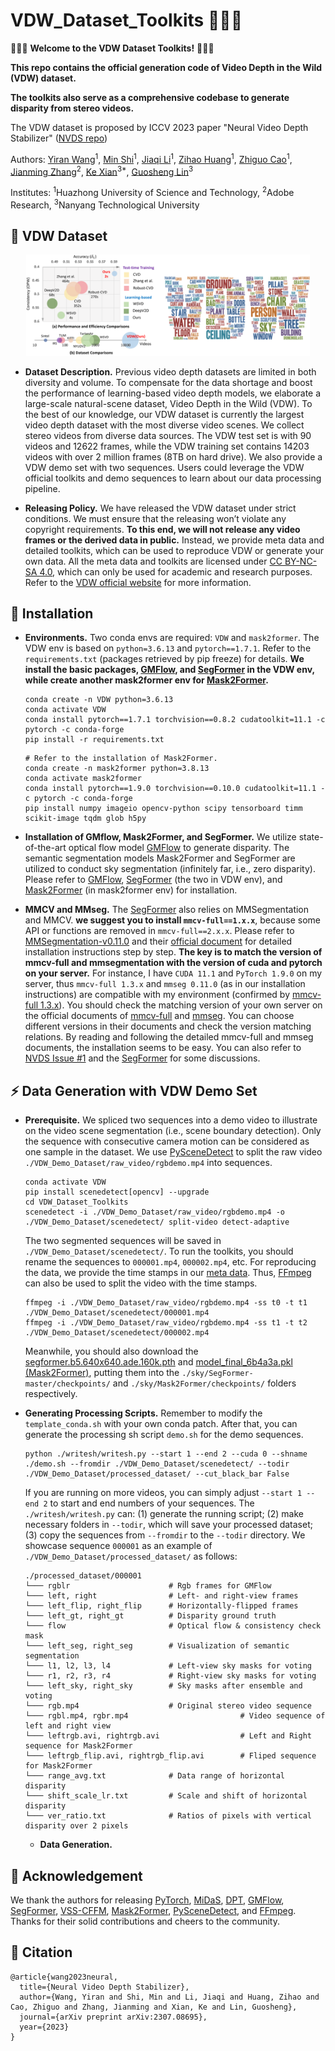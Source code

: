 # VDW_Dataset_Toolkits 🚀🚀🚀

🎉🎉🎉 **Welcome to the VDW Dataset Toolkits!** 🎉🎉🎉  

**This repo contains the official generation code of Video Depth in the Wild (VDW) dataset.**

**The toolkits also serve as a comprehensive codebase to generate disparity from stereo videos.**

The VDW dataset is proposed by ICCV 2023 paper "Neural Video Depth Stabilizer" ([NVDS repo](https://github.com/RaymondWang987/NVDS))

Authors: [Yiran Wang](https://scholar.google.com.hk/citations?hl=zh-CN&user=p_RnaI8AAAAJ)<sup>1</sup>,
[Min Shi](https://www.semanticscholar.org/author/Min-Shi/1516268415)<sup>1</sup>,
[Jiaqi Li](https://scholar.google.com/citations?hl=zh-CN&user=i-2ghuYAAAAJ)<sup>1</sup>,
[Zihao Huang](https://orcid.org/0000-0002-8804-191X)<sup>1</sup>,
[Zhiguo Cao](http://english.aia.hust.edu.cn/info/1085/1528.htm)<sup>1</sup>,
[Jianming Zhang](https://jimmie33.github.io/)<sup>2</sup>,
[Ke Xian](https://sites.google.com/site/kexian1991/)<sup>3*</sup>, 
[Guosheng Lin](https://guosheng.github.io/)<sup>3</sup>


Institutes: <sup>1</sup>Huazhong University of Science and Technology, <sup>2</sup>Adobe Research, <sup>3</sup>Nanyang Technological University

## 🌼 VDW Dataset
<p align="center">
<img src="Assets/vdw1.png" width="90%">
</p>

+ **Dataset Description.** Previous video depth datasets are limited in both diversity and volume. To compensate for the data shortage and boost the performance of learning-based video depth models, we elaborate a large-scale natural-scene dataset, Video Depth in the Wild (VDW). To the best of our knowledge, our VDW dataset is currently the largest video depth dataset with the most diverse video scenes. We collect stereo videos from diverse data sources. The VDW test set is with 90 videos and 12622 frames, while the VDW training set contains 14203 videos with over 2 million frames (8TB on hard drive). We also provide a VDW demo set with two sequences. Users could leverage the VDW official toolkits and demo sequences to learn about our data processing pipeline.

 + **Releasing Policy.** We have released the VDW dataset under strict conditions. We must ensure that the releasing won’t violate any copyright requirements. **To this end, we will not release any video frames or the derived data in public.** Instead, we provide meta data and detailed toolkits, which can be used to reproduce VDW or generate your own data. All the meta data and toolkits are licensed under [CC BY-NC-SA 4.0](https://github.com/RaymondWang987/VDW_Dataset_Toolkits/blob/main/LICENSE), which can only be used for academic and research purposes. Refer to the [VDW official website](https://raymondwang987.github.io/VDW/) for more information.

## 🔨 Installation
+ **Environments.** Two conda envs are required: `VDW` and `mask2former`. The VDW env is based on `python=3.6.13` and `pytorch==1.7.1`. Refer to the `requirements.txt` (packages retrieved by pip freeze) for details. **We install the basic packages,  [GMFlow](https://github.com/haofeixu/gmflow), and [SegFormer](https://github.com/NVlabs/SegFormer) in the VDW env, while create another mask2former env for [Mask2Former](https://github.com/facebookresearch/Mask2Former).**
  ```
  conda create -n VDW python=3.6.13
  conda activate VDW
  conda install pytorch==1.7.1 torchvision==0.8.2 cudatoolkit=11.1 -c pytorch -c conda-forge
  pip install -r requirements.txt
  ```
  ```
  # Refer to the installation of Mask2Former.
  conda create -n mask2former python=3.8.13
  conda activate mask2former
  conda install pytorch==1.9.0 torchvision==0.10.0 cudatoolkit=11.1 -c pytorch -c conda-forge
  pip install numpy imageio opencv-python scipy tensorboard timm scikit-image tqdm glob h5py
  ```
+ **Installation of GMflow, Mask2Former, and SegFormer.** We utilize state-of-the-art optical flow model [GMFlow](https://arxiv.org/abs/2111.13680) to generate disparity. The semantic segmentation models Mask2Former and SegFormer are utilized to conduct sky segmentation (infinitely far, i.e., zero disparity). Please refer to [GMFlow](https://github.com/haofeixu/gmflow), [SegFormer](https://github.com/NVlabs/SegFormer) (the two in VDW env), and [Mask2Former](https://github.com/facebookresearch/Mask2Former) (in mask2former env) for installation. 

+ **MMCV and MMseg.** The [SegFormer](https://github.com/NVlabs/SegFormer) also relies on MMSegmentation and MMCV. **we suggest you to install `mmcv-full==1.x.x`**, because some API or functions are removed in `mmcv-full==2.x.x`. Please refer to [MMSegmentation-v0.11.0](https://github.com/open-mmlab/mmsegmentation/tree/v0.11.0) and their [official document](https://mmsegmentation.readthedocs.io/en/latest/get_started.html) for detailed installation instructions step by step. **The key is to match the version of mmcv-full and mmsegmentation with the version of cuda and pytorch on your server.** For instance, I have `CUDA 11.1` and `PyTorch 1.9.0` on my server, thus `mmcv-full 1.3.x` and `mmseg 0.11.0` (as in our installation instructions) are compatible with my environment (confirmed by [mmcv-full 1.3.x](https://mmcv.readthedocs.io/zh_CN/v1.3.13/get_started/installation.html)). You should check the matching version of your own server on the official documents of [mmcv-full](https://mmcv.readthedocs.io/en/latest/) and [mmseg](https://mmsegmentation.readthedocs.io/en/latest/). You can choose different versions in their documents and check the version matching relations. By reading and following the detailed mmcv-full and mmseg documents, the installation seems to be easy. You can also refer to [NVDS Issue #1](https://github.com/RaymondWang987/NVDS/issues/1) and the [SegFormer](https://github.com/NVlabs/SegFormer) for some discussions.

  
## ⚡ Data Generation with VDW Demo Set
+ **Prerequisite.** We spliced ​​two sequences into a demo video to illustrate on the video scene segmentation (i.e., scene boundary detection). Only the sequence with consecutive camera motion can be considered as one sample in the dataset. We use [PySceneDetect](https://github.com/Breakthrough/PySceneDetect) to split the raw video `./VDW_Demo_Dataset/raw_video/rgbdemo.mp4` into sequences.
  ```
  conda activate VDW
  pip install scenedetect[opencv] --upgrade
  cd VDW_Dataset_Toolkits
  scenedetect -i ./VDW_Demo_Dataset/raw_video/rgbdemo.mp4 -o ./VDW_Demo_Dataset/scenedetect/ split-video detect-adaptive
  ```
  The two segmented sequences will be saved in `./VDW_Demo_Dataset/scenedetect/`. To run the toolkits, you should rename the sequences to `000001.mp4`, `000002.mp4`, etc. For reproducing the data, we provide the time stamps in our [meta data](https://raymondwang987.github.io/VDW/). Thus, [FFmpeg](https://ffmpeg.org/) can also be used to split the video with the time stamps.
  ```
  ffmpeg -i ./VDW_Demo_Dataset/raw_video/rgbdemo.mp4 -ss t0 -t t1 ./VDW_Demo_Dataset/scenedetect/000001.mp4
  ffmpeg -i ./VDW_Demo_Dataset/raw_video/rgbdemo.mp4 -ss t1 -t t2 ./VDW_Demo_Dataset/scenedetect/000002.mp4
  ```
  Meanwhile, you should also download the [segformer.b5.640x640.ade.160k.pth](https://connecthkuhk-my.sharepoint.com/personal/xieenze_connect_hku_hk/_layouts/15/onedrive.aspx?id=%2Fpersonal%2Fxieenze%5Fconnect%5Fhku%5Fhk%2FDocuments%2Fsegformer%2Ftrained%5Fmodels&ga=1) and [model_final_6b4a3a.pkl (Mask2Former)](https://dl.fbaipublicfiles.com/maskformer/mask2former/ade20k/semantic/maskformer2_swin_large_IN21k_384_bs16_160k_res640/model_final_6b4a3a.pkl), putting them into the `./sky/SegFormer-master/checkpoints/` and `./sky/Mask2Former/checkpoints/` folders respectively.

+ **Generating Processing Scripts.** Remember to modify the `template_conda.sh` with your own conda patch. After that, you can generate the processing sh script `demo.sh` for the demo sequences.
  ```
  python ./writesh/writesh.py --start 1 --end 2 --cuda 0 --shname ./demo.sh --fromdir ./VDW_Demo_Dataset/scenedetect/ --todir ./VDW_Demo_Dataset/processed_dataset/ --cut_black_bar False
  ```
  If you are running on more videos, you can simply adjust `--start 1 --end 2` to start and end numbers of your sequences. The `./writesh/writesh.py` can: (1) generate the running script; (2) make necessary folders in `--todir`, which will save your processed dataset; (3) copy the sequences from `--fromdir` to the `--todir` directory. We showcase sequence `000001` as an example of `./VDW_Demo_Dataset/processed_dataset/` as follows:
  ```
  ./processed_dataset/000001
  └─── rgblr                      # Rgb frames for GMFlow
  └─── left, right                # Left- and right-view frames
  └─── left_flip, right_flip      # Horizontally-flipped frames
  └─── left_gt, right_gt          # Disparity ground truth
  └─── flow                       # Optical flow & consistency check mask
  └─── left_seg, right_seg        # Visualization of semantic segmentation
  └─── l1, l2, l3, l4             # Left-view sky masks for voting
  └─── r1, r2, r3, r4             # Right-view sky masks for voting
  └─── left_sky, right_sky        # Sky masks after ensemble and voting
  └─── rgb.mp4                    # Original stereo video sequence
  └─── rgbl.mp4, rgbr.mp4                         # Video sequence of left and right view
  └─── leftrgb.avi, rightrgb.avi                  # Left and Right sequence for Mask2Former
  └─── leftrgb_flip.avi, rightrgb_flip.avi        # Fliped sequence for Mask2Former
  └─── range_avg.txt              # Data range of horizontal disparity
  └─── shift_scale_lr.txt         # Scale and shift of horizontal disparity
  └─── ver_ratio.txt              # Ratios of pixels with vertical disparity over 2 pixels
  ```

  + **Data Generation.**

## 🍭 Acknowledgement
We thank the authors for releasing [PyTorch](https://pytorch.org/), [MiDaS](https://github.com/intel-isl/MiDaS), [DPT](https://github.com/isl-org/DPT), [GMFlow](https://github.com/haofeixu/gmflow), [SegFormer](https://github.com/NVlabs/SegFormer), [VSS-CFFM](https://github.com/GuoleiSun/VSS-CFFM), [Mask2Former](https://github.com/facebookresearch/Mask2Former), [PySceneDetect](https://github.com/Breakthrough/PySceneDetect), and [FFmpeg](http://ffmpeg.org/). Thanks for their solid contributions and cheers to the community.

## 📧 Citation
```
@article{wang2023neural,
  title={Neural Video Depth Stabilizer},
  author={Wang, Yiran and Shi, Min and Li, Jiaqi and Huang, Zihao and Cao, Zhiguo and Zhang, Jianming and Xian, Ke and Lin, Guosheng},
  journal={arXiv preprint arXiv:2307.08695},
  year={2023}
}
```
  


